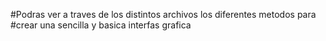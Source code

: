 #Podras ver a traves de los distintos archivos los diferentes metodos para
#crear una sencilla y basica interfas grafica
